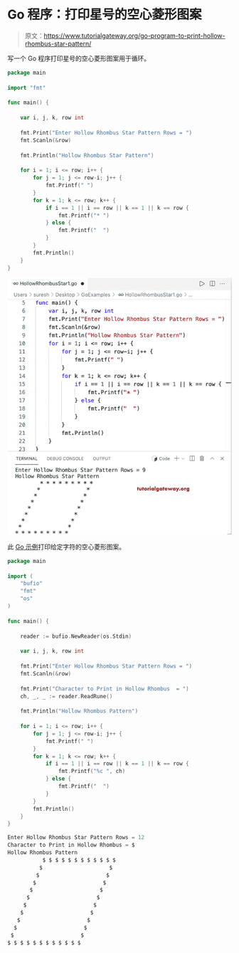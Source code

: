 # Go 程序：打印星号的空心菱形图案

> 原文：<https://www.tutorialgateway.org/go-program-to-print-hollow-rhombus-star-pattern/>

写一个 Go 程序打印星号的空心菱形图案用于循环。

```go
package main

import "fmt"

func main() {

	var i, j, k, row int

	fmt.Print("Enter Hollow Rhombus Star Pattern Rows = ")
	fmt.Scanln(&row)

	fmt.Println("Hollow Rhombus Star Pattern")

	for i = 1; i <= row; i++ {
		for j = 1; j <= row-i; j++ {
			fmt.Printf(" ")
		}
		for k = 1; k <= row; k++ {
			if i == 1 || i == row || k == 1 || k == row {
				fmt.Printf("* ")
			} else {
				fmt.Printf("  ")
			}
		}
		fmt.Println()
	}
}
```

![Go Program to Print Hollow Rhombus Star Pattern](img/1b90e10d252de45b3f61a8b21b863d7e.png)

此 [Go 示例](https://www.tutorialgateway.org/go-programs/)打印给定字符的空心菱形图案。

```go
package main

import (
	"bufio"
	"fmt"
	"os"
)

func main() {

	reader := bufio.NewReader(os.Stdin)

	var i, j, k, row int

	fmt.Print("Enter Hollow Rhombus Star Pattern Rows = ")
	fmt.Scanln(&row)

	fmt.Print("Character to Print in Hollow Rhombus  = ")
	ch, _, _ := reader.ReadRune()

	fmt.Println("Hollow Rhombus Pattern")

	for i = 1; i <= row; i++ {
		for j = 1; j <= row-i; j++ {
			fmt.Printf(" ")
		}
		for k = 1; k <= row; k++ {
			if i == 1 || i == row || k == 1 || k == row {
				fmt.Printf("%c ", ch)
			} else {
				fmt.Printf("  ")
			}
		}
		fmt.Println()
	}
}
```

```go
Enter Hollow Rhombus Star Pattern Rows = 12
Character to Print in Hollow Rhombus = $
Hollow Rhombus Pattern
           $ $ $ $ $ $ $ $ $ $ $ $ 
          $                     $ 
         $                     $ 
        $                     $ 
       $                     $ 
      $                     $ 
     $                     $ 
    $                     $ 
   $                     $ 
  $                     $ 
 $                     $ 
$ $ $ $ $ $ $ $ $ $ $ $ 
```